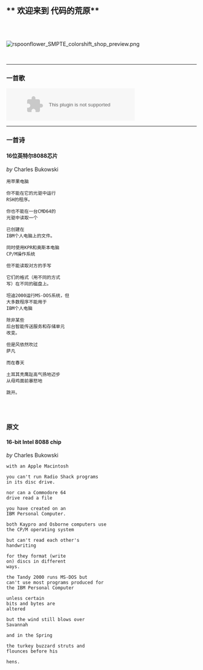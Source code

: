 ## **   欢迎来到  代码的荒原**
<br>
<br>

![rspoonflower_SMPTE_colorshift_shop_preview.png](https://i.loli.net/2018/03/08/5aa1565bf1e6a.png)

<br>

****
### **一首歌**
<embed src="//music.163.com/style/swf/widget.swf?sid=22684158&type=2&auto=1&width=320&height=66" width="340" height="86"  allowNetworking="all"></embed>

****
### **一首诗**

#### **16位英特尔8088芯片**
*by* Charles Bukowski

```
用苹果电脑

你不能在它的光驱中运行
RSH的程序。

你也不能在一台CMD64的
光驱中读取一个

已创建在
IBM个人电脑上的文件。

同时使用KPR和奥斯本电脑
CP/M操作系统

但不能读取对方的手写

它们的格式（用不同的方式
写）在不同的磁盘上。

坦迪2000运行MS-DOS系统，但
大多数程序不能用于
IBM个人电脑

除非某些
后台智能传送服务和存储单元
改变。

但是风依然吹过
萨凡

而在春天

土耳其秃鹰趾高气扬地迈步
从母鸡面前暴怒地

跳开。
```
<br>
<br>

### 原文

#### **16-bit Intel 8088 chip**
*by* Charles Bukowski
 
```
with an Apple Macintosh

you can't run Radio Shack programs
in its disc drive.

nor can a Commodore 64
drive read a file

you have created on an
IBM Personal Computer.

both Kaypro and Osborne computers use
the CP/M operating system

but can't read each other's
handwriting

for they format (write
on) discs in different
ways.

the Tandy 2000 runs MS-DOS but
can't use most programs produced for
the IBM Personal Computer

unless certain
bits and bytes are
altered

but the wind still blows over
Savannah

and in the Spring

the turkey buzzard struts and
flounces before his

hens.
```
